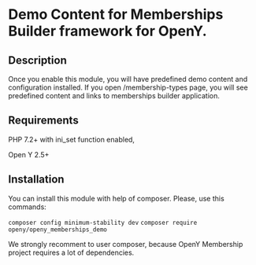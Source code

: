 # Demo Content for Memberships Builder framework for OpenY.

## Description

Once you enable this module, you will have predefined demo content and configuration installed.
If you open /membership-types page, you will see predefined content and links to memberships builder application.

## Requirements

PHP 7.2+ with ini_set function enabled,

Open Y 2.5+

## Installation

You can install this module with help of composer. Please, use this commands:

`composer config minimum-stability dev`
`composer require openy/openy_memberships_demo`

We strongly recomment to user composer, because OpenY Membership project requires a lot of dependencies.
